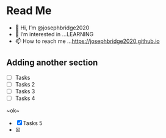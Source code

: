 # Read Me

- 👋 Hi, I’m @josephbridge2020
- 👀 I’m interested in ...LEARNING
- 📫 How to reach me ...https://josephbridge2020.github.io

<!---
josephbridge2020/josephbridge2020 is a ✨ special ✨ repository because its `README.md` (this file) appears on your GitHub profile.
You can click the Preview link to take a look at your changes.
--->
## Adding another section

- [ ] Tasks
- [ ] Tasks 2
- [ ] Tasks 3
- [ ] Tasks 4

~ok~

  - [x] Tasks 5
  - [x] 
